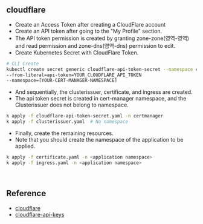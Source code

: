 ## cloudflare

- Create an Access Token after creating a CloudFlare account
- Create an API token after going to the "My Profile" section.
- The API token permission is created by granting zone-zone(영역-영역) and read permission and zone-dns(영역-dns) permission to edit.
- Create Kubernetes Secret with CloudFlare Token.

```bash
# CLI Create
kubectl create secret generic cloudflare-api-token-secret --namespace cert-manager \
--from-literal=api-token=YOUR_CLOUDFLARE_API_TOKEN
--namespace=[YOUR-CERT-MANAGER-NAMESPACE]
```

- And sequentially, the clusterissuer, certificate, and ingress are created.
- The api token secret is created in cert-manager namespace, and the Clusterissuer does not belong to namespace.

```bash
k apply -f cloudflare-api-token-secret.yaml -n certmanager
k apply -f clusterissuer.yaml  # No namespace
```


- Finally, create the remaining resources.
- Note that you should create the namespace of the application to be applied.

```bash
k apply -f certificate.yaml -n <application namespace>
k apply -f ingress.yaml -n <application namespace>
```

<br/>

## Reference
- [cloudflare](https://www.cloudflare.com/ko-kr/)
- [cloudflare-api-keys](https://cert-manager.io/docs/configuration/acme/dns01/cloudflare/#api-keys)